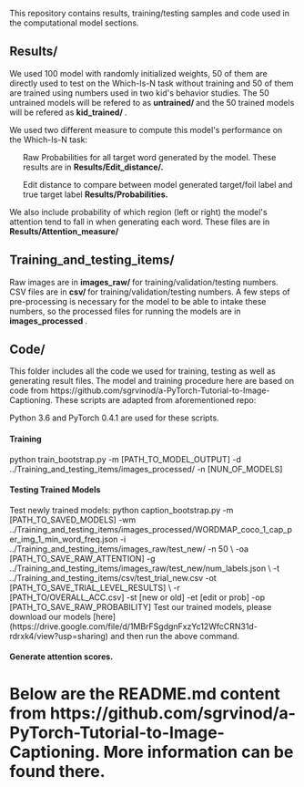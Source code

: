 This repository contains results, training/testing samples and code used in the computational model sections.

<h2> Results/ </h2>
We used 100 model with randomly initialized weights, 50 of them are directly used to test on the Which-Is-N task without training and 50 of them are trained using numbers used in two kid's behavior studies. The 50 untrained models will be refered to as <b> untrained/ </b> and the 50 trained models will be refered as <b> kid_trained/ </b>.

We used two different measure to compute this model's performance on the Which-Is-N task:
<ol>  Raw Probabilities for all target word generated by the model. These results are in <b> Results/Edit_distance/. </b> </ol>
<ol>  Edit distance to compare between model generated target/foil label and true target label <b> Results/Probabilities. </b> </ol>

We also include probability of which region (left or right) the model's attention tend to fall in when generating each word. These files are in <b> Results/Attention_measure/ </b>


<h2> Training_and_testing_items/ </h2>
Raw images are in <b> images_raw/ </b> for training/validation/testing numbers.
CSV files are in <b> csv/ </b> for training/validation/testing numbers.
A few steps of pre-processing is necessary for the model to be able to intake these numbers, so the processed files for running the models are in <b> images_processed </b>.


<h2> Code/ </h2>
This folder includes all the code we used for training, testing as well as generating result files.
The model and training procedure here are based on code from https://github.com/sgrvinod/a-PyTorch-Tutorial-to-Image-Captioning. These scripts are adapted from aforementioned repo:


Python 3.6 and PyTorch 0.4.1 are used for these scripts.
<h4> Training </h4>
python train_bootstrap.py -m [PATH_TO_MODEL_OUTPUT] -d ../Training_and_testing_items/images_processed/ -n [NUN_OF_MODELS]

<h4> Testing Trained Models </h4>
Test newly trained models: 
python caption_bootstrap.py -m [PATH_TO_SAVED_MODELS] -wm ../Training_and_testing_items/images_processed/WORDMAP_coco_1_cap_per_img_1_min_word_freq.json -i ../Training_and_testing_items/images_raw/test_new/ -n 50 \
-oa [PATH_TO_SAVE_RAW_ATTENTION] -g ../Training_and_testing_items/images_raw/test_new/num_labels.json \ 
-t ../Training_and_testing_items/csv/test_trial_new.csv -ot [PATH_TO_SAVE_TRIAL_LEVEL_RESULTS] \ 
 -r [PATH_TO/OVERALL_ACC.csv] -st [new or old] -et [edit or prob] -op [PATH_TO_SAVE_RAW_PROBABILITY]
Test our trained models, please download our models [here](https://drive.google.com/file/d/1MBrFSgdgnFxzYc12WfcCRN31d-rdrxk4/view?usp=sharing) and then run the above command.

<h4> Generate attention scores. </h4>

<h4> </h4>

<h1> Below are the README.md content from https://github.com/sgrvinod/a-PyTorch-Tutorial-to-Image-Captioning. More information can be found there. </h1>
